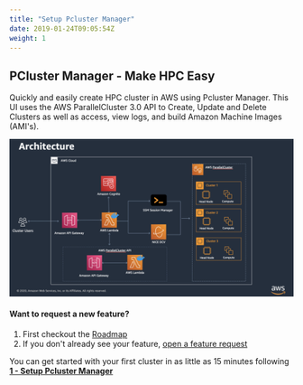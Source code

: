 ```yaml
---
title: "Setup Pcluster Manager"
date: 2019-01-24T09:05:54Z
weight: 1
---
```


## PCluster Manager - Make HPC Easy

Quickly and easily create HPC cluster in AWS using Pcluster Manager. This UI uses the AWS ParallelCluster 3.0 API to Create, Update and Delete Clusters as well as access, view logs, and build Amazon Machine Images (AMI's).

![Pcluster Manager Architecture](architecture.png)

#### Want to request a new feature?

1. First checkout the [Roadmap](https://github.com/aws-samples/pcluster-manager/projects/1)
2. If you don't already see your feature, [open a feature request](https://github.com/aws-samples/pcluster-manager/issues/new)

You can get started with your first cluster in as little as 15 minutes following [**1 - Setup Pcluster Manager**](01-getting-started.html)